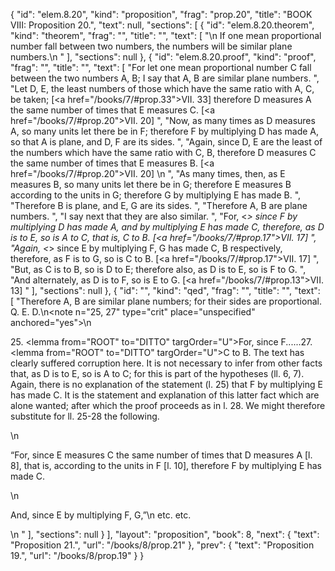 {
  "id": "elem.8.20",
  "kind": "proposition",
  "frag": "prop.20",
  "title": "BOOK VIII: Proposition 20.",
  "text": null,
  "sections": [
    {
      "id": "elem.8.20.theorem",
      "kind": "theorem",
      "frag": "",
      "title": "",
      "text": [
        "\n       If one mean proportional number fall between two numbers, the numbers will be similar plane numbers.\n      "
      ],
      "sections": null
    },
    {
      "id": "elem.8.20.proof",
      "kind": "proof",
      "frag": "",
      "title": "",
      "text": [
        "For let one mean proportional number C fall between the two numbers A, B; I say that A, B are similar plane numbers. ",
        "Let D, E, the least numbers of those which have the same ratio with A, C, be taken; [<a href=\"/books/7/#prop.33\">VII. 33</a>] therefore D measures A the same number of times that E measures C. [<a href=\"/books/7/#prop.20\">VII. 20</a>] ",
        "Now, as many times as D measures A, so many units let there be in F; therefore F by multiplying D has made A, so that A is plane, and D, F are its sides. ",
        "Again, since D, E are the least of the numbers which have the same ratio with C, B, therefore D measures C the same number of times that E measures B. [<a href=\"/books/7/#prop.20\">VII. 20</a>] \n      ",
        "As many times, then, as E measures B, so many units let there be in G; therefore E measures B according to the units in G; therefore G by multiplying E has made B. ",
        "Therefore B is plane, and E, G are its sides. ",
        "Therefore A, B are plane numbers. ",
        "I say next that they are also similar. ",
        "For, &lt;*&gt; since F by multiplying D has made A, and by multiplying E has made C, therefore, as D is to E, so is A to C, that is, C to B. [<a href=\"/books/7/#prop.17\">VII. 17</a>] ",
        "Again, &lt;*&gt; since E by multiplying F, G has made C, B respectively, therefore, as F is to G, so is C to B. [<a href=\"/books/7/#prop.17\">VII. 17</a>] ",
        "But, as C is to B, so is D to E; therefore also, as D is to E, so is F to G. ",
        "And alternately, as D is to F, so is E to G. [<a href=\"/books/7/#prop.13\">VII. 13</a>] "
      ],
      "sections": null
    },
    {
      "id": "",
      "kind": "qed",
      "frag": "",
      "title": "",
      "text": [
        "Therefore A, B are similar plane numbers; for their sides are proportional. Q. E. D.\n<note n=\"25, 27\" type=\"crit\" place=\"unspecified\" anchored=\"yes\">\n        <p>25. <lemma from=\"ROOT\" to=\"DITTO\" targOrder=\"U\">For, since F</lemma>......27. <lemma from=\"ROOT\" to=\"DITTO\" targOrder=\"U\">C to B.</lemma> The text has clearly suffered corruption here. It is not necessary to infer from other facts that, as D is to E, so is A to C; for this is part of the hypotheses (ll. 6, 7). Again, there is no explanation of the statement (l. 25) that F by multiplying E has made C. It is the statement and explanation of this latter fact which are alone wanted; after which the proof proceeds as in l. 28. We might therefore substitute for ll. 25-28 the following.</p>\n        <p>“For, since E measures C the same number of times that D measures A [l. 8], that is, according to the units in F [l. 10], therefore F by multiplying E has made C. </p>\n        <p>And, since E by multiplying F, G,”\n etc. etc.</p>\n       </note>"
      ],
      "sections": null
    }
  ],
  "layout": "proposition",
  "book": 8,
  "next": {
    "text": "Proposition 21.",
    "url": "/books/8/prop.21"
  },
  "prev": {
    "text": "Proposition 19.",
    "url": "/books/8/prop.19"
  }
}
